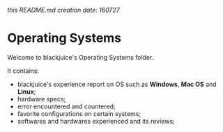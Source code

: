 *this README.md creation date: 160727*

# Operating Systems

Welcome to blackjuice's Operating Systems folder.

It contains:

* blackjuice's experience report on OS such as **Windows**, **Mac OS** and **Linux**;
* hardware specs;
* error encountered and countered;
* favorite configurations on certain systems;
* softwares and hardwares experienced and its reviews;
